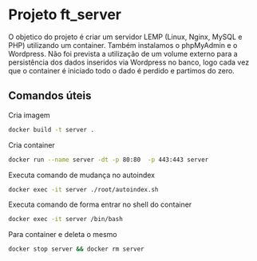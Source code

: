 # Projeto ft_server

O objetico do projeto é criar um servidor LEMP (Linux, Nginx, MySQL e PHP) utilizando um container. Também instalamos o phpMyAdmin e o Wordpress. Não foi prevista a utilização de um volume externo para a persistência dos dados inseridos via Wordpress no banco, logo cada vez que o container é iniciado todo o dado é perdido e partimos do zero.


## Comandos úteis

Cria imagem
```sh
docker build -t server .
```

Cria container
```sh
docker run --name server -dt -p 80:80  -p 443:443 server
```

Executa comando de mudança no autoindex
```sh
docker exec -it server ./root/autoindex.sh
```

Executa comando de forma  entrar no shell do container
```sh
docker exec -it server /bin/bash
```

Para container e deleta o mesmo
```sh
docker stop server && docker rm server
```
